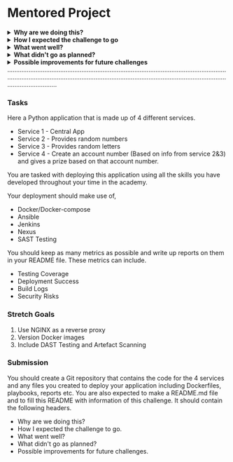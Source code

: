 # Mentored Project


<details><b><summary>Why are we doing this?</b></summary>
<p>

>To show off the knowledge I gained from my time at the academy and use my skills learnt in the academy to deploy and test a python application and to store the results in a artefact repository.

</p>
</details>


<details><b><summary>How I expected the challenge to go</b></summary>
<p>
  
>I expected it to be a difficult endeavour given we've only had a month to learn all these skills, however given the amount of resources at my disposal and support from my fellow cohorts and my tutor I believed that it would be manageable effort. During the academy I found that I struggled when trying to push commits to Github as I would forget many of the commands and I would also struggle with using Jenkins during the academy, however I feel more competent in these processes now.

</p>
</details>


<details><b><summary>What went well?</b></summary>
<p>
  
>I found writing scripts, whether it was a yaml or a bin/bash script, to be something that went very well for me. Also I felt my compotency of Jenkins has improved exponentially since when covering the topic during the academy.

</p>
</details>


<details><b><summary>What didn't go as planned?</b></summary>
<p>
  
>Despite growing more confident in my use of Jenkins, that confidence only stems from continuouse trial and error attempts with using Jenkins and trying to alter the configuration of the Jenkins project so it run without faults. To which I grew increasingly frustrated with. However on my last Friday meeting with my QA tutor he advised me to make sure I add a port to send my images to Nexus on the Jenkinsfile.

</p>
</details>


<details><b><summary>Possible improvements for future challenges</b></summary>
<p>

One of the things I struggled with during this project and previous challenges was my VM crashing at the most impromptu times. Unfortunately there is no fix for this.
### Improvements:
>- Use QA community more
>- Ask for more help
>- Time management
>- Ensure stretch goals are completed

</p>
</details>
....................................................................................................................................................................................................................................................................................

### Tasks
 
Here a Python application that is made up of 4 different services.
 
- Service 1 - Central App
- Service 2 - Provides random numbers
- Service 3 - Provides random letters
- Service 4 - Create an account number (Based on info from service 2&3) and gives a prize based on that account number.
 
You are tasked with deploying this application using all the skills you have developed throughout your time in the academy.
 
Your deployment should make use of,
 
- Docker/Docker-compose
- Ansible
- Jenkins
- Nexus
- SAST Testing
 
You should keep as many metrics as possible and write up reports on them in your README file. These metrics can include.
 
- Testing Coverage
- Deployment Success
- Build Logs
- Security Risks
 
### Stretch Goals
 
1. Use NGINX as a reverse proxy
2. Version Docker images
3. Include DAST Testing and Artefact Scanning
 
### Submission
 
You should create a Git repository that contains the code for the 4 services and any files you created to deploy your application including Dockerfiles, playbooks, reports etc.
You are also expected to make a README.md file and to fill this README with information of this challenge. It should contain the following headers.
 
- Why are we doing this?
- How I expected the challenge to go.
- What went well?
- What didn't go as planned?
- Possible improvements for future challenges.
  
